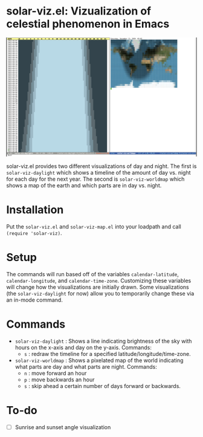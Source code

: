 # solar-viz.el: Vizualization of celestial phenomenon in Emacs

![solar-viz.el screenshot](/doc/screenshot.png)

solar-viz.el provides two different visualizations of day and night.
The first is `solar-viz-daylight` which shows a timeline of the amount
of day vs. night for each day for the next year. The second is
`solar-viz-worldmap` which shows a map of the earth and which parts
are in day vs. night.

# Installation

Put the `solar-viz.el` and `solar-viz-map.el` into your loadpath and call `(require 'solar-viz)`.

# Setup

The commands will run based off of the variables `calendar-latitude`, `calendar-longitude`, and `calendar-time-zone`. Customizing these variables will change how the visualizations are initially drawn. Some visualizations (the `solar-viz-daylight` for now) allow you to temporarily change these via an in-mode command.

# Commands

- `solar-viz-daylight` : Shows a line indicating brightness of the sky with hours on the x-axis and day on the y-axis. Commands:
  - `s` : redraw the timeline for a specified latitude/longitude/time-zone.
- `solar-viz-worldmap` : Shows a pixelated map of the world indicating what parts are day and what parts are night. Commands:
  - `n` : move forward an hour
  - `p` : move backwards an hour
  - `s` : skip ahead a certain number of days forward or backwards.

# To-do

- [ ] Sunrise and sunset angle visualization

